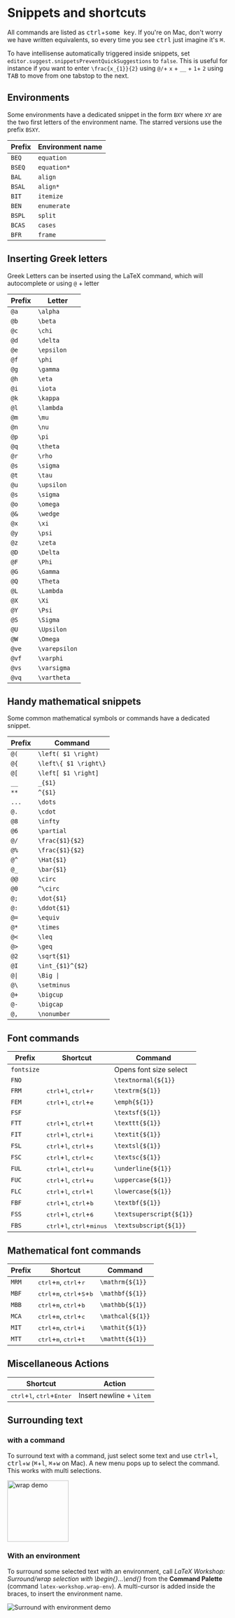 # Snippets and shortcuts

All commands are listed as <kbd>ctrl</kbd>+<kbd>some key</kbd>. If you're on Mac, don't worry we have written equivalents, so every time you see <kbd>ctrl</kbd>  just imagine it's <kbd>⌘</kbd>.

To have intellisense automatically triggered inside snippets, set `editor.suggest.snippetsPreventQuickSuggestions` to `false`. This is useful for instance if you want to enter `\frac{x_{1}}{2}` using `@/`+ `x` + `__` + `1`+ `2` using <kbd>TAB</kbd> to move from one tabstop to the next.

## Environments

Some environments have a dedicated snippet in the form `BXY` where `XY` are the two first letters of the environment name. The starred versions use the prefix `BSXY`.

| Prefix | Environment name |
| ------ | ---------------- |
| `BEQ`  | `equation`       |
| `BSEQ` | `equation*`      |
| `BAL`  | `align`          |
| `BSAL` | `align*`         |
| `BIT`  | `itemize`        |
| `BEN`  | `enumerate`      |
| `BSPL` | `split`          |
| `BCAS` | `cases`          |
| `BFR`  | `frame`          |

## Inserting Greek letters

Greek Letters can be inserted using the LaTeX command, which will autocomplete or using `@` + letter

| Prefix |    Letter     |
| ------ | ------------- |
| `@a`   | `\alpha`      |
| `@b`   | `\beta`       |
| `@c`   | `\chi`        |
| `@d`   | `\delta`      |
| `@e`   | `\epsilon`    |
| `@f`   | `\phi`        |
| `@g`   | `\gamma`      |
| `@h`   | `\eta`        |
| `@i`   | `\iota`       |
| `@k`   | `\kappa`      |
| `@l`   | `\lambda`     |
| `@m`   | `\mu`         |
| `@n`   | `\nu`         |
| `@p`   | `\pi`         |
| `@q`   | `\theta`      |
| `@r`   | `\rho`        |
| `@s`   | `\sigma`      |
| `@t`   | `\tau`        |
| `@u`   | `\upsilon`    |
| `@s`   | `\sigma`      |
| `@o`   | `\omega`      |
| `@&`   | `\wedge`      |
| `@x`   | `\xi`         |
| `@y`   | `\psi`        |
| `@z`   | `\zeta`       |
| `@D`   | `\Delta`      |
| `@F`   | `\Phi`        |
| `@G`   | `\Gamma`      |
| `@Q`   | `\Theta`      |
| `@L`   | `\Lambda`     |
| `@X`   | `\Xi`         |
| `@Y`   | `\Psi`        |
| `@S`   | `\Sigma`      |
| `@U`   | `\Upsilon`    |
| `@W`   | `\Omega`      |
| `@ve`  | `\varepsilon` |
| `@vf`  | `\varphi`     |
| `@vs`  | `\varsigma`   |
| `@vq`  | `\vartheta`   |

## Handy mathematical snippets

Some common mathematical symbols or commands have a dedicated snippet.


| Prefix |       Command        |
| ------ | -------------------- |
| `@(`   | `\left( $1 \right)`  |
| `@{`   | `\left\{ $1 \right\}`|
| `@[`   | `\left[ $1 \right]`  |
| `__`   | `_{$1}`              |
| `**`   | `^{$1}`              |
| `...`  | `\dots`              |
| `@.`   | `\cdot`              |
| `@8`   | `\infty`             |
| `@6`   | `\partial`           |
| `@/`   | `\frac{$1}{$2}`      |
| `@%`   | `\frac{$1}{$2}`      |
| `@^`   | `\Hat{$1}`           |
| `@_`   | `\bar{$1}`           |
| `@@`   | `\circ`              |
| `@0`   | `^\circ`             |
| `@;`   | `\dot{$1}`           |
| `@:`   | `\ddot{$1}`          |
| `@=`   | `\equiv`             |
| `@*`   | `\times`             |
| `@<`   | `\leq`               |
| `@>`   | `\geq`               |
| `@2`   | `\sqrt{$1}`          |
| `@I`   | `\int_{$1}^{$2}`     |
| <code>@&#124;</code>  | <code>\Big &#124;</code>            |
| `@\`   | `\setminus`          |
| `@+`   | `\bigcup`            |
| `@-`   | `\bigcap`            |
| `@,`   | `\nonumber`          |

## Font commands

|   Prefix   |                            Shortcut                            |         Command          |
| ---------- | -------------------------------------------------------------- | ------------------------ |
| `fontsize` |                                                                | Opens font size select   |
| `FNO`      |                                                                | `\textnormal{${1}}`      |
| `FRM`      | <kbd>ctrl</kbd>+<kbd>l</kbd>, <kbd>ctrl</kbd>+<kbd>r</kbd>     | `\textrm{${1}}`          |
| `FEM`      | <kbd>ctrl</kbd>+<kbd>l</kbd>, <kbd>ctrl</kbd>+<kbd>e</kbd>     | `\emph{${1}}`            |
| `FSF`      |                                                                | `\textsf{${1}}`          |
| `FTT`      | <kbd>ctrl</kbd>+<kbd>l</kbd>, <kbd>ctrl</kbd>+<kbd>t</kbd>     | `\texttt{${1}}`          |
| `FIT`      | <kbd>ctrl</kbd>+<kbd>l</kbd>, <kbd>ctrl</kbd>+<kbd>i</kbd>     | `\textit{${1}}`          |
| `FSL`      | <kbd>ctrl</kbd>+<kbd>l</kbd>, <kbd>ctrl</kbd>+<kbd>s</kbd>     | `\textsl{${1}}`          |
| `FSC`      | <kbd>ctrl</kbd>+<kbd>l</kbd>, <kbd>ctrl</kbd>+<kbd>c</kbd>     | `\textsc{${1}}`          |
| `FUL`      | <kbd>ctrl</kbd>+<kbd>l</kbd>, <kbd>ctrl</kbd>+<kbd>u</kbd>     | `\underline{${1}}`       |
| `FUC`      | <kbd>ctrl</kbd>+<kbd>l</kbd>, <kbd>ctrl</kbd>+<kbd>u</kbd>     | `\uppercase{${1}}`       |
| `FLC`      | <kbd>ctrl</kbd>+<kbd>l</kbd>, <kbd>ctrl</kbd>+<kbd>l</kbd>     | `\lowercase{${1}}`       |
| `FBF`      | <kbd>ctrl</kbd>+<kbd>l</kbd>, <kbd>ctrl</kbd>+<kbd>b</kbd>     | `\textbf{${1}}`          |
| `FSS`      | <kbd>ctrl</kbd>+<kbd>l</kbd>, <kbd>ctrl</kbd>+<kbd>6</kbd>     | `\textsuperscript{${1}}` |
| `FBS`      | <kbd>ctrl</kbd>+<kbd>l</kbd>, <kbd>ctrl</kbd>+<kbd>minus</kbd> | `\textsubscript{${1}}`   |


## Mathematical font commands

| Prefix |                                Shortcut                                 |     Command      |
| ------ | ----------------------------------------------------------------------- | ---------------- |
| `MRM`  | <kbd>ctrl</kbd>+<kbd>m</kbd>, <kbd>ctrl</kbd>+<kbd>r</kbd>              | `\mathrm{${1}}`  |
| `MBF`  | <kbd>ctrl</kbd>+<kbd>m</kbd>, <kbd>ctrl</kbd>+<kbd>S</kbd>+<kbd>b</kbd> | `\mathbf{${1}}`  |
| `MBB`  | <kbd>ctrl</kbd>+<kbd>m</kbd>, <kbd>ctrl</kbd>+<kbd>b</kbd>              | `\mathbb{${1}}`  |
| `MCA`  | <kbd>ctrl</kbd>+<kbd>m</kbd>, <kbd>ctrl</kbd>+<kbd>c</kbd>              | `\mathcal{${1}}` |
| `MIT`  | <kbd>ctrl</kbd>+<kbd>m</kbd>, <kbd>ctrl</kbd>+<kbd>i</kbd>              | `\mathit{${1}}`  |
| `MTT`  | <kbd>ctrl</kbd>+<kbd>m</kbd>, <kbd>ctrl</kbd>+<kbd>t</kbd>              | `\mathtt{${1}}`  |

## Miscellaneous Actions

| Shortcut                                                       | Action                   |
| -------------------------------------------------------------- | ------------------------ |
| <kbd>ctrl</kbd>+<kbd>l</kbd>, <kbd>ctrl</kbd>+<kbd>Enter</kbd> | Insert newline + `\item` |

## Surrounding text

### with a command

To surround text with a command, just select some text and use <kbd>ctrl</kbd>+<kbd>l</kbd>, <kbd>ctrl</kbd>+<kbd>w</kbd> (<kbd>⌘</kbd>+<kbd>l</kbd>, <kbd>⌘</kbd>+<kbd>w</kbd> on Mac). A new menu pops up to select the command. This works with multi selections.

<img src="https://github.com/James-Yu/LaTeX-Workshop/raw/master/demo_media/wrap.gif" alt="wrap demo" height="140px">

### With an environment

To surround some selected text with an environment, call _LaTeX Workshop: Surround/wrap selection with \\begin{}...\\end{}_ from the **Command Palette** (command `latex-workshop.wrap-env`). A multi-cursor is added inside the braces, to insert the environment name.

<img src="https://github.com/James-Yu/LaTeX-Workshop/raw/master/demo_media/surround-env.gif" alt="Surround with environment demo">